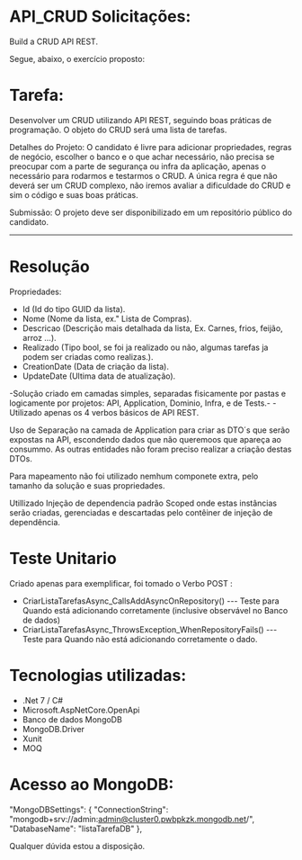 # API_CRUD Solicitações: 
Build a CRUD API REST.

Segue, abaixo, o exercício proposto:
# Tarefa:
Desenvolver um CRUD utilizando API REST, seguindo boas práticas de programação. O objeto do CRUD será uma lista de tarefas.​

Detalhes  do Projeto: 
O candidato é livre para adicionar propriedades, regras de negócio, escolher o banco e o que achar necessário, não precisa se preocupar com a parte de segurança ou infra da aplicação, apenas o necessário para rodarmos e testarmos o CRUD. A única regra é que não deverá ser um CRUD complexo, não iremos avaliar a dificuldade do CRUD e sim o código e suas boas práticas.​

Submissão: 
O projeto deve ser disponibilizado em um repositório público do candidato.
________________________________________________________________________________________________________________________________________________
# Resolução
Propriedades: 

 - Id (Id do tipo GUID da lista).
 - Nome (Nome da lista, ex." Lista de Compras).
 - Descricao (Descrição mais detalhada da lista, Ex. Carnes, frios, feijão, arroz ...).
 - Realizado (Tipo bool, se foi ja realizado ou não, algumas tarefas ja podem ser criadas como realizas.).
 - CreationDate (Data de criação da lista).
 - UpdateDate (Ultima data de atualização).

 -Solução criado em camadas simples, separadas fisicamente por pastas e logicamente por projetos: API, Application, Dominio, Infra, e de Tests.-
 -Utilizado apenas os 4 verbos básicos de API REST.

Uso de Separação na camada de Application para criar as DTO´s que serão expostas na API, escondendo dados que não queremoos que apareça ao consummo. As outras entidades não foram preciso realizar a criação destas DTOs.

Para mapeamento não foi utilizado nemhum componete extra, pelo tamanho da solução e suas propriedades.

Utillizado Injeção de dependencia padrão Scoped onde estas instâncias serão criadas, gerenciadas e descartadas pelo contêiner de injeção de dependência.

# Teste Unitario 
Criado apenas para exemplificar, foi tomado o Verbo POST :
 - CriarListaTarefasAsync_CallsAddAsyncOnRepository() ---  Teste para Quando está adicionando corretamente (inclusive observável no Banco de dados)
 - CriarListaTarefasAsync_ThrowsException_WhenRepositoryFails()   --- Teste para Quando não está adicionando corretamente o dado.
 
# Tecnologias utilizadas:

 - .Net 7 / C#
 - Microsoft.AspNetCore.OpenApi
 - Banco de dados MongoDB
 - MongoDB.Driver
 - Xunit
 - MOQ

# Acesso ao MongoDB:

"MongoDBSettings": {
  "ConnectionString": "mongodb+srv://admin:admin@cluster0.pwbpkzk.mongodb.net/",
  "DatabaseName": "listaTarefaDB"
},

Qualquer dúvida estou a disposição.
